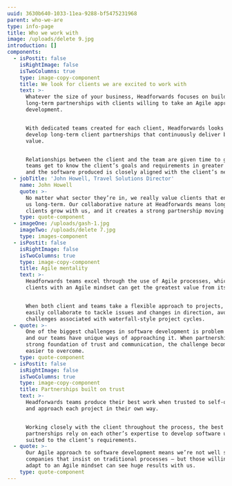 ```yaml
---
uuid: 3630b640-1033-11ea-9288-bf5475231968
parent: who-we-are
type: info-page
title: Who we work with
image: /uploads/delete 9.jpg
introduction: []
components:
  - isPostit: false
    isRightImage: false
    isTwoColumns: true
    type: image-copy-component
    title: We look for clients we are excited to work with
    text: >-
      Whatever the size of your business, Headforwards focuses on building
      long-term partnerships with clients willing to take an Agile approach to
      development.


      With dedicated teams created for each client, Headforwards looks to
      develop long-term client partnerships that continuously deliver business
      value. 


      Relationships between the client and the team are given time to grow,
      teams get to know the client’s goals and requirements in greater detail,
      and the software produced is closely aligned with the client’s needs.
  - jobTitle: 'John Howell, Travel Solutions Director'
    name: John Howell
    quote: >-
      No matter what sector they’re in, we really value clients that engage with
      us long-term. Our collaborative nature at Headforwards means long-term
      clients grow with us, and it creates a strong partnership moving forward.
    type: quote-component
  - imageOne: /uploads/gash-1.jpg
    imageTwo: /uploads/delete 7.jpg
    type: images-component
  - isPostit: false
    isRightImage: false
    isTwoColumns: true
    type: image-copy-component
    title: Agile mentality
    text: >-
      Headforwards teams excel through the use of Agile processes, which means
      clients with an Agile mindset can get the greatest value from its teams. 


      When both client and teams take a flexible approach to projects, they can
      easily collaborate to tackle issues and changes in direction, avoiding the
      challenges associated with waterfall-style project cycles.
  - quote: >-
      One of the biggest challenges in software development is problem solving,
      and our teams have unique ways of approaching it. When partnerships have a
      strong foundation of trust and communication, the challenge becomes much
      easier to overcome.
    type: quote-component
  - isPostit: false
    isRightImage: false
    isTwoColumns: true
    type: image-copy-component
    title: Partnerships built on trust
    text: >-
      Headforwards teams produce their best work when trusted to self-organise
      and approach each project in their own way.


      Working closely with the client throughout the process, the best
      partnerships rely on each other’s expertise to develop software uniquely
      suited to the client’s requirements.
  - quote: >-
      Our Agile approach to software development means we’re not well suited to
      companies that insist on traditional processes – but those willing to
      adapt to an Agile mindset can see huge results with us.
    type: quote-component
---
```


